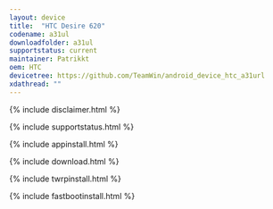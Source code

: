 ```yaml
---
layout: device
title:  "HTC Desire 620" 
codename: a31ul
downloadfolder: a31ul
supportstatus: current
maintainer: Patrikkt
oem: HTC
devicetree: https://github.com/TeamWin/android_device_htc_a31url
xdathread: ""
---
```


{% include disclaimer.html %}

{% include supportstatus.html %}

{% include appinstall.html %}

{% include download.html %}

{% include twrpinstall.html %}

{% include fastbootinstall.html %}
